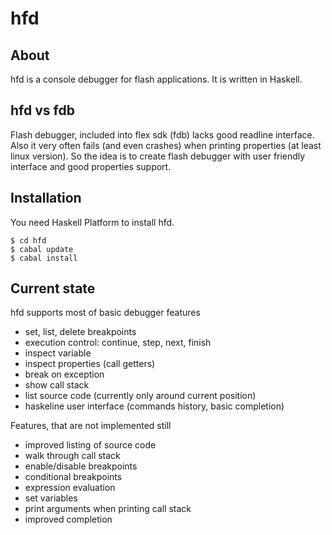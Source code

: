 # hfd

## About

hfd is a console debugger for flash applications.
It is written in Haskell.

## hfd vs fdb

Flash debugger, included into flex sdk (fdb) lacks good readline interface.
Also it very often fails (and even crashes) when printing properties (at least linux version).
So the idea is to create flash debugger with user friendly interface and good properties support.

## Installation

You need Haskell Platform to install hfd.

    $ cd hfd
    $ cabal update
    $ cabal install

## Current state

hfd supports most of basic debugger features

* set, list, delete breakpoints
* execution control: continue, step, next, finish
* inspect variable
* inspect properties (call getters)
* break on exception
* show call stack
* list source code (currently only around current position)
* haskeline user interface (commands history, basic completion)

Features, that are not implemented still

* improved listing of source code
* walk through call stack
* enable/disable breakpoints
* conditional breakpoints
* expression evaluation
* set variables
* print arguments when printing call stack
* improved completion

